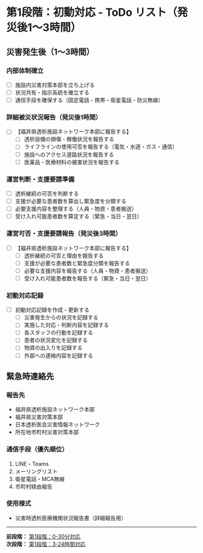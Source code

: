 # 第1段階：初動対応 - ToDo リスト（発災後1～3時間）

## 災害発生後（1～3時間）

### 内部体制確立
- [ ] 施設内災害対策本部を立ち上げる
- [ ] 状況共有・指示系統を確立する
- [ ] 通信手段を確保する（固定電話・携帯・衛星電話・防災無線）

### 詳細被災状況報告（発災後1時間）
- [ ] 【福井県透析施設ネットワーク本部に報告する】
  - [ ] 透析設備の損傷・稼働状況を報告する
  - [ ] ライフラインの使用可否を報告する（電気・水道・ガス・通信）
  - [ ] 施設へのアクセス道路状況を報告する
  - [ ] 医薬品・医療材料の被害状況を報告する

### 運営判断・支援要請準備
- [ ] 透析継続の可否を判断する
- [ ] 支援が必要な患者数を算出し緊急度を分類する
- [ ] 必要支援内容を整理する（人員・物資・患者搬送）
- [ ] 受け入れ可能患者数を算定する（緊急・当日・翌日）

### 運営可否・支援要請報告（発災後3時間）
- [ ] 【福井県透析施設ネットワーク本部に報告する】
  - [ ] 透析継続の可否と理由を報告する
  - [ ] 支援が必要な患者数と緊急度分類を報告する
  - [ ] 必要な支援内容を報告する（人員・物資・患者搬送）
  - [ ] 受け入れ可能患者数を報告する（緊急・当日・翌日）

### 初動対応記録
- [ ] 初動対応記録を作成・更新する
  - [ ] 災害発生からの状況を記録する
  - [ ] 実施した対応・判断内容を記録する
  - [ ] 各スタッフの行動を記録する
  - [ ] 患者の状況変化を記録する
  - [ ] 物資の出入りを記録する
  - [ ] 外部への連絡内容を記録する

## 緊急時連絡先

### 報告先
- 福井県透析施設ネットワーク本部
- 福井県災害対策本部
- 日本透析医会災害情報ネットワーク
- 所在地市町村災害対策本部

### 通信手段（優先順位）
1. LINE・Teams
2. メーリングリスト
3. 衛星電話・MCA無線
4. 市町村経由報告

### 使用様式
- 災害時透析医療機関状況報告書（詳細報告用）

---
**前段階：** [第1段階：0-30分対応](初動対応_チェックリスト_0-30分.md)  
**次段階：** [第1段階：3-24時間対応](初動対応_チェックリスト_3-24時間.md)